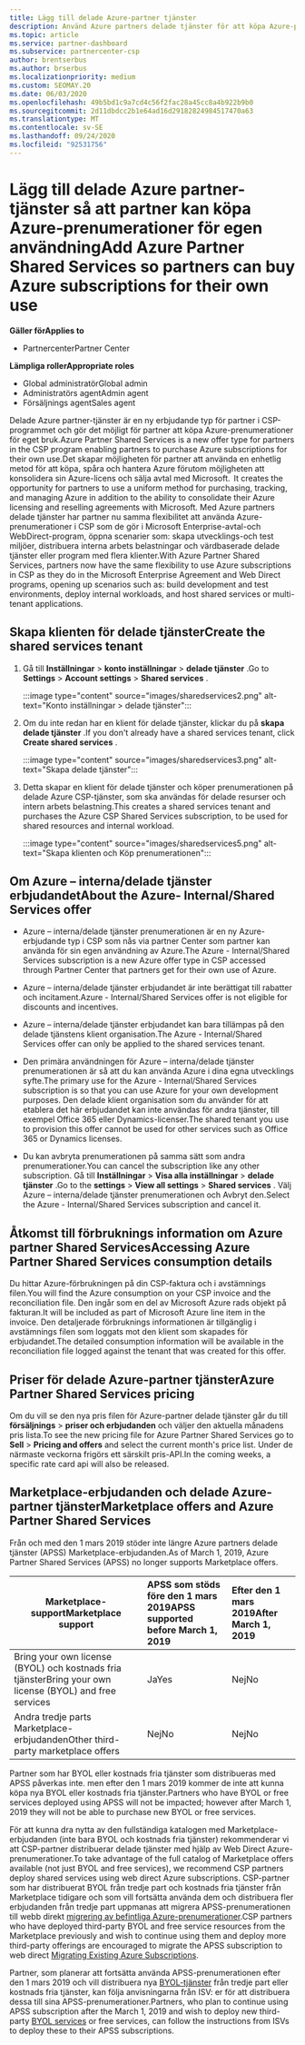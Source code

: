 ```yaml
---
title: Lägg till delade Azure-partner tjänster
description: Använd Azure partners delade tjänster för att köpa Azure-prenumerationer för eget bruk och för att få en enhetlig metod för att köpa, spåra och hantera Azure.
ms.topic: article
ms.service: partner-dashboard
ms.subservice: partnercenter-csp
author: brentserbus
ms.author: brserbus
ms.localizationpriority: medium
ms.custom: SEOMAY.20
ms.date: 06/03/2020
ms.openlocfilehash: 49b5bd1c9a7cd4c56f2fac28a45cc8a4b922b9b0
ms.sourcegitcommit: 2d11dbdcc2b1e64ad16d29182824984517470a63
ms.translationtype: MT
ms.contentlocale: sv-SE
ms.lasthandoff: 09/24/2020
ms.locfileid: "92531756"
---
```

# <a name="add-azure-partner-shared-services-so-partners-can-buy-azure-subscriptions-for-their-own-use"></a><span data-ttu-id="7600a-103">Lägg till delade Azure partner-tjänster så att partner kan köpa Azure-prenumerationer för egen användning</span><span class="sxs-lookup"><span data-stu-id="7600a-103">Add Azure Partner Shared Services so partners can buy Azure subscriptions for their own use</span></span>

<span data-ttu-id="7600a-104">**Gäller för**</span><span class="sxs-lookup"><span data-stu-id="7600a-104">**Applies to**</span></span>

- <span data-ttu-id="7600a-105">Partnercenter</span><span class="sxs-lookup"><span data-stu-id="7600a-105">Partner Center</span></span>
 
<span data-ttu-id="7600a-106">**Lämpliga roller**</span><span class="sxs-lookup"><span data-stu-id="7600a-106">**Appropriate roles**</span></span>

- <span data-ttu-id="7600a-107">Global administratör</span><span class="sxs-lookup"><span data-stu-id="7600a-107">Global admin</span></span>
- <span data-ttu-id="7600a-108">Administratörs agent</span><span class="sxs-lookup"><span data-stu-id="7600a-108">Admin agent</span></span>
- <span data-ttu-id="7600a-109">Försäljnings agent</span><span class="sxs-lookup"><span data-stu-id="7600a-109">Sales agent</span></span>

<span data-ttu-id="7600a-110">Delade Azure partner-tjänster är en ny erbjudande typ för partner i CSP-programmet och gör det möjligt för partner att köpa Azure-prenumerationer för eget bruk.</span><span class="sxs-lookup"><span data-stu-id="7600a-110">Azure Partner Shared Services is a new offer type for partners in the CSP program enabling partners to purchase Azure subscriptions for their own use.</span></span><span data-ttu-id="7600a-111">Det skapar möjligheten för partner att använda en enhetlig metod för att köpa, spåra och hantera Azure förutom möjligheten att konsolidera sin Azure-licens och sälja avtal med Microsoft.</span><span class="sxs-lookup"><span data-stu-id="7600a-111">  It creates the opportunity for partners to use a uniform method for purchasing, tracking, and managing Azure in addition to the ability to consolidate their Azure licensing and reselling agreements with Microsoft.</span></span> <span data-ttu-id="7600a-112">Med Azure partners delade tjänster har partner nu samma flexibilitet att använda Azure-prenumerationer i CSP som de gör i Microsoft Enterprise-avtal-och WebDirect-program, öppna scenarier som: skapa utvecklings-och test miljöer, distribuera interna arbets belastningar och värdbaserade delade tjänster eller program med flera klienter.</span><span class="sxs-lookup"><span data-stu-id="7600a-112">With Azure Partner Shared Services, partners now have the same flexibility to use Azure subscriptions in CSP as they do in the Microsoft Enterprise Agreement and Web Direct programs, opening up scenarios such as:  build development and test environments, deploy internal workloads, and host shared services or multi-tenant applications.</span></span>  

## <a name="create-the-shared-services-tenant"></a><span data-ttu-id="7600a-113">Skapa klienten för delade tjänster</span><span class="sxs-lookup"><span data-stu-id="7600a-113">Create the shared services tenant</span></span>

1. <span data-ttu-id="7600a-114">Gå till **Inställningar**  >  **konto inställningar**  >  **delade tjänster** .</span><span class="sxs-lookup"><span data-stu-id="7600a-114">Go to **Settings** > **Account settings** > **Shared services** .</span></span>

   :::image type="content" source="images/sharedservices2.png" alt-text="Konto inställningar > delade tjänster":::

2. <span data-ttu-id="7600a-116">Om du inte redan har en klient för delade tjänster, klickar du på **skapa delade tjänster** .</span><span class="sxs-lookup"><span data-stu-id="7600a-116">If you don't already have a shared services tenant, click **Create shared services** .</span></span>

   :::image type="content" source="images/sharedservices3.png" alt-text="Skapa delade tjänster":::

3. <span data-ttu-id="7600a-118">Detta skapar en klient för delade tjänster och köper prenumerationen på delade Azure CSP-tjänster, som ska användas för delade resurser och intern arbets belastning.</span><span class="sxs-lookup"><span data-stu-id="7600a-118">This creates a shared services tenant and purchases the Azure CSP Shared Services subscription, to be used for shared resources and internal workload.</span></span>

   :::image type="content" source="images/sharedservices5.png" alt-text="Skapa klienten och Köp prenumerationen":::

## <a name="about-the-azure--internalshared-services-offer"></a><span data-ttu-id="7600a-120">Om Azure – interna/delade tjänster erbjudandet</span><span class="sxs-lookup"><span data-stu-id="7600a-120">About the Azure- Internal/Shared Services offer</span></span>

- <span data-ttu-id="7600a-121">Azure – interna/delade tjänster prenumerationen är en ny Azure-erbjudande typ i CSP som nås via partner Center som partner kan använda för sin egen användning av Azure.</span><span class="sxs-lookup"><span data-stu-id="7600a-121">The Azure - Internal/Shared Services subscription is a new Azure offer type in CSP accessed through Partner Center that partners get for their own use of Azure.</span></span>

- <span data-ttu-id="7600a-122">Azure – interna/delade tjänster erbjudandet är inte berättigat till rabatter och incitament.</span><span class="sxs-lookup"><span data-stu-id="7600a-122">Azure - Internal/Shared Services offer is not eligible for discounts and incentives.</span></span>

- <span data-ttu-id="7600a-123">Azure – interna/delade tjänster erbjudandet kan bara tillämpas på den delade tjänstens klient organisation.</span><span class="sxs-lookup"><span data-stu-id="7600a-123">The Azure - Internal/Shared Services offer can only be applied to the shared services tenant.</span></span>

- <span data-ttu-id="7600a-124">Den primära användningen för Azure – interna/delade tjänster prenumerationen är så att du kan använda Azure i dina egna utvecklings syfte.</span><span class="sxs-lookup"><span data-stu-id="7600a-124">The primary use for the Azure - Internal/Shared Services subscription is so that you can use Azure for your own development purposes.</span></span> <span data-ttu-id="7600a-125">Den delade klient organisation som du använder för att etablera det här erbjudandet kan inte användas för andra tjänster, till exempel Office 365 eller Dynamics-licenser.</span><span class="sxs-lookup"><span data-stu-id="7600a-125">The shared tenant you use to provision this offer cannot be used for other services such as Office 365 or Dynamics licenses.</span></span>

- <span data-ttu-id="7600a-126">Du kan avbryta prenumerationen på samma sätt som andra prenumerationer.</span><span class="sxs-lookup"><span data-stu-id="7600a-126">You can cancel the subscription like any other subscription.</span></span> <span data-ttu-id="7600a-127">Gå till **Inställningar**  >  **Visa alla inställningar**  >  **delade tjänster** .</span><span class="sxs-lookup"><span data-stu-id="7600a-127">Go to the **settings** > **View all settings** > **Shared services** .</span></span> <span data-ttu-id="7600a-128">Välj Azure – interna/delade tjänster prenumerationen och Avbryt den.</span><span class="sxs-lookup"><span data-stu-id="7600a-128">Select the Azure - Internal/Shared Services subscription and cancel it.</span></span>

## <a name="accessing-azure-partner-shared-services-consumption-details"></a><span data-ttu-id="7600a-129">Åtkomst till förbruknings information om Azure partner Shared Services</span><span class="sxs-lookup"><span data-stu-id="7600a-129">Accessing Azure Partner Shared Services consumption details</span></span>

<span data-ttu-id="7600a-130">Du hittar Azure-förbrukningen på din CSP-faktura och i avstämnings filen.</span><span class="sxs-lookup"><span data-stu-id="7600a-130">You will find the Azure consumption on your CSP invoice and the reconciliation file.</span></span> <span data-ttu-id="7600a-131">Den ingår som en del av Microsoft Azure rads objekt på fakturan.</span><span class="sxs-lookup"><span data-stu-id="7600a-131">It will be included as part of Microsoft Azure line item in the invoice.</span></span> <span data-ttu-id="7600a-132">Den detaljerade förbruknings informationen är tillgänglig i avstämnings filen som loggats mot den klient som skapades för erbjudandet.</span><span class="sxs-lookup"><span data-stu-id="7600a-132">The detailed consumption information will be available in the reconciliation file logged against the tenant that was created for this offer.</span></span>

## <a name="azure-partner-shared-services-pricing"></a><span data-ttu-id="7600a-133">Priser för delade Azure-partner tjänster</span><span class="sxs-lookup"><span data-stu-id="7600a-133">Azure Partner Shared Services pricing</span></span>

<span data-ttu-id="7600a-134">Om du vill se den nya pris filen för Azure-partner delade tjänster går du till **försäljnings**  >  **priser och erbjudanden** och väljer den aktuella månadens pris lista.</span><span class="sxs-lookup"><span data-stu-id="7600a-134">To see the new pricing file for Azure Partner Shared Services go to **Sell** > **Pricing and offers** and select the current month's price list.</span></span> <span data-ttu-id="7600a-135">Under de närmaste veckorna frigörs ett särskilt pris-API.</span><span class="sxs-lookup"><span data-stu-id="7600a-135">In the coming weeks, a specific rate card api will also be released.</span></span>

## <a name="marketplace-offers-and-azure-partner-shared-services"></a><span data-ttu-id="7600a-136">Marketplace-erbjudanden och delade Azure-partner tjänster</span><span class="sxs-lookup"><span data-stu-id="7600a-136">Marketplace offers and Azure Partner Shared Services</span></span>

<span data-ttu-id="7600a-137">Från och med den 1 mars 2019 stöder inte längre Azure partners delade tjänster (APSS) Marketplace-erbjudanden.</span><span class="sxs-lookup"><span data-stu-id="7600a-137">As of March 1, 2019, Azure Partner Shared Services (APSS) no longer supports Marketplace offers.</span></span>

|<span data-ttu-id="7600a-138">**Marketplace-support**</span><span class="sxs-lookup"><span data-stu-id="7600a-138">**Marketplace support**</span></span>   |<span data-ttu-id="7600a-139">**APSS som stöds före den 1 mars 2019**</span><span class="sxs-lookup"><span data-stu-id="7600a-139">**APSS supported before March 1, 2019**</span></span>|<span data-ttu-id="7600a-140">**Efter den 1 mars 2019**</span><span class="sxs-lookup"><span data-stu-id="7600a-140">**After March 1, 2019**</span></span>|
|---------------------------|:----------------------------|:-------------------|
|<span data-ttu-id="7600a-141">Bring your own license (BYOL) och kostnads fria tjänster</span><span class="sxs-lookup"><span data-stu-id="7600a-141">Bring your own license (BYOL) and free services</span></span>   | <span data-ttu-id="7600a-142">Ja</span><span class="sxs-lookup"><span data-stu-id="7600a-142">Yes</span></span>   | <span data-ttu-id="7600a-143">Nej</span><span class="sxs-lookup"><span data-stu-id="7600a-143">No</span></span>|
|<span data-ttu-id="7600a-144">Andra tredje parts Marketplace-erbjudanden</span><span class="sxs-lookup"><span data-stu-id="7600a-144">Other third-party marketplace offers</span></span>   | <span data-ttu-id="7600a-145">Nej</span><span class="sxs-lookup"><span data-stu-id="7600a-145">No</span></span>   |<span data-ttu-id="7600a-146">Nej</span><span class="sxs-lookup"><span data-stu-id="7600a-146">No</span></span>|

<span data-ttu-id="7600a-147">Partner som har BYOL eller kostnads fria tjänster som distribueras med APSS påverkas inte. men efter den 1 mars 2019 kommer de inte att kunna köpa nya BYOL eller kostnads fria tjänster.</span><span class="sxs-lookup"><span data-stu-id="7600a-147">Partners who have BYOL or free services deployed using APSS will not be impacted; however after March 1, 2019 they will not be able to purchase new BYOL or free services.</span></span>

<span data-ttu-id="7600a-148">För att kunna dra nytta av den fullständiga katalogen med Marketplace-erbjudanden (inte bara BYOL och kostnads fria tjänster) rekommenderar vi att CSP-partner distribuerar delade tjänster med hjälp av Web Direct Azure-prenumerationer.</span><span class="sxs-lookup"><span data-stu-id="7600a-148">To take advantage of the full catalog of Marketplace offers available (not just BYOL and free services), we recommend CSP partners deploy shared services using web direct Azure subscriptions.</span></span>  <span data-ttu-id="7600a-149">CSP-partner som har distribuerat BYOL från tredje part och kostnads fria tjänster från Marketplace tidigare och som vill fortsätta använda dem och distribuera fler erbjudanden från tredje part uppmanas att migrera APSS-prenumerationen till webb direkt [migrering av befintliga Azure-prenumerationer](/azure/cloud-solution-provider/migration/migration#migrating-existing-azure-subscriptions).</span><span class="sxs-lookup"><span data-stu-id="7600a-149">CSP partners who have deployed third-party BYOL and free service resources from the Marketplace previously and wish to continue using them and deploy more third-party offerings are encouraged to migrate the APSS subscription to web direct [Migrating Existing Azure Subscriptions](/azure/cloud-solution-provider/migration/migration#migrating-existing-azure-subscriptions).</span></span>

<span data-ttu-id="7600a-150">Partner, som planerar att fortsätta använda APSS-prenumerationen efter den 1 mars 2019 och vill distribuera nya [BYOL-tjänster](https://azuremarketplace.microsoft.com/marketplace/apps?filters=byol) från tredje part eller kostnads fria tjänster, kan följa anvisningarna från ISV: er för att distribuera dessa till sina APSS-prenumerationer.</span><span class="sxs-lookup"><span data-stu-id="7600a-150">Partners, who plan to continue using APSS subscription after the March 1, 2019 and wish to deploy new third-party [BYOL services](https://azuremarketplace.microsoft.com/marketplace/apps?filters=byol) or free services, can follow the instructions from ISVs to deploy these to their APSS subscriptions.</span></span>